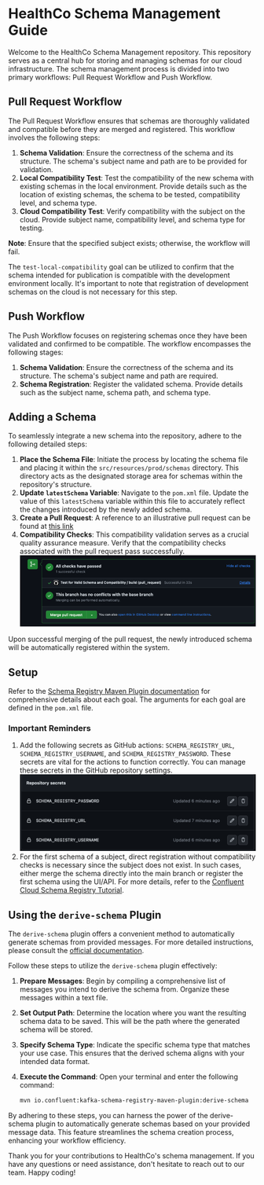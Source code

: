 # HealthCo Schema Management Guide

Welcome to the HealthCo Schema Management repository. This repository serves as a central hub for storing and managing
schemas for our cloud infrastructure. The schema management process is divided into two primary workflows: Pull Request
Workflow and Push Workflow.

## Pull Request Workflow

The Pull Request Workflow ensures that schemas are thoroughly validated and compatible before they are merged and
registered. This workflow involves the following steps:

1. **Schema Validation**: Ensure the correctness of the schema and its structure. The schema's subject name and path are
   to be provided for validation.
2. **Local Compatibility Test**: Test the compatibility of the new schema with existing schemas in the local
   environment. Provide details such as the location of existing schemas, the schema to be tested, compatibility level,
   and schema type.
3. **Cloud Compatibility Test**: Verify compatibility with the subject on the cloud. Provide subject name, compatibility
   level, and schema type for testing.

**Note**: Ensure that the specified subject exists; otherwise, the workflow will fail.

The `test-local-compatibility` goal can be utilized to confirm that the schema intended for publication is compatible
with the development environment locally. It's important to note that registration of development schemas on the cloud
is not necessary for this step.

## Push Workflow

The Push Workflow focuses on registering schemas once they have been validated and confirmed to be compatible. The
workflow encompasses the following stages:

1. **Schema Validation**: Ensure the correctness of the schema and its structure. The schema's subject name and path are
   required.
2. **Schema Registration**: Register the validated schema. Provide details such as the subject name, schema path, and
   schema type.

## Adding a Schema

To seamlessly integrate a new schema into the repository, adhere to the following detailed steps:

1. **Place the Schema File**: Initiate the process by locating the schema file and placing it within
   the `src/resources/prod/schemas` directory. This directory acts as the designated storage area for schemas within the
   repository's structure.
2. **Update `latestSchema` Variable**: Navigate to the `pom.xml` file. Update the value of this `latestSchema` variable
   within this file to accurately reflect the changes introduced by the newly added schema.
3. **Create a Pull Request**: A reference to an illustrative pull request can be found
   at [this link](https://github.com/jshahc/HealthCo-Schemas/pull/1)
4. **Compatibility Checks**:  This compatibility validation serves as a crucial quality assurance measure. Verify that
   the compatibility checks associated with the pull request pass successfully.
   ![Compatibility Checks](src/test/resources/Compatibility_Checks.png)

Upon successful merging of the pull request, the newly introduced schema will be automatically registered within the
system.

## Setup

Refer to
the [Schema Registry Maven Plugin documentation](https://docs.confluent.io/platform/current/schema-registry/develop/maven-plugin.html)
for comprehensive details about each goal. The arguments for each goal are defined in the `pom.xml` file.

### Important Reminders

1. Add the following secrets as GitHub actions: `SCHEMA_REGISTRY_URL`, `SCHEMA_REGISTRY_USERNAME`,
   and `SCHEMA_REGISTRY_PASSWORD`. These secrets are vital for the actions to function correctly. You can manage these
   secrets in the GitHub repository settings.
   ![GitHub Secrets](src/test/resources/GitHub_Secrets.png)
2. For the first schema of a subject, direct registration without compatibility checks is necessary since the subject
   does not exist. In such cases, either merge the schema directly into the main branch or register the first schema
   using the UI/API. For more details, refer to
   the [Confluent Cloud Schema Registry Tutorial](https://docs.confluent.io/cloud/current/sr/schema_registry_ccloud_tutorial.html).

## Using the `derive-schema` Plugin

The `derive-schema` plugin offers a convenient method to automatically generate schemas from provided messages. For more
detailed instructions, please consult
the [official documentation](https://docs.confluent.io/platform/current/schema-registry/develop/maven-plugin.html#schema-registry-derive-schema).

Follow these steps to utilize the `derive-schema` plugin effectively:

1. **Prepare Messages**: Begin by compiling a comprehensive list of messages you intend to derive the schema from.
   Organize these messages within a text file.
2. **Set Output Path**: Determine the location where you want the resulting schema data to be saved. This will be the
   path where the generated schema will be stored.
3. **Specify Schema Type**: Indicate the specific schema type that matches your use case. This ensures that the derived
   schema aligns with your intended data format.
4. **Execute the Command**: Open your terminal and enter the following command:

   ```bash
   mvn io.confluent:kafka-schema-registry-maven-plugin:derive-schema
   ```

By adhering to these steps, you can harness the power of the derive-schema plugin to automatically generate schemas
based on your provided message data. This feature streamlines the schema creation process, enhancing your workflow
efficiency.

Thank you for your contributions to HealthCo's schema management. If you have any questions or need assistance, don't
hesitate to reach out to our team. Happy coding!

   
